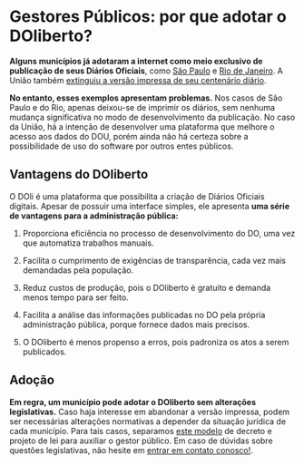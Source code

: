 ---
---
# Gestores Públicos: por que adotar o DOliberto?

**Alguns municípios já adotaram a internet como meio exclusivo de publicação de seus Diários Oficiais**, como 
[São Paulo](http://www1.folha.uol.com.br/cotidiano/2017/03/1862923-diario-oficial-de-sp-deixara-de-ter-versao-impressa-anuncia-prefeito.shtml)
e [Rio de Janeiro](https://www.facebook.com/marcelocrivella/videos/1616522061704371/).
A União também [extinguiu a versão impressa de seu centenário diário](http://portal.imprensanacional.gov.br/web/guest/diario-oficial-da-uniao?p_p_id=101&p_p_lifecycle=0&p_p_state=maximized&p_p_mode=view&_101_struts_action=%2Fasset_publisher%2Fview_content&_101_returnToFullPageURL=%2Fdiario-oficial-da-uniao&_101_assetEntryId=577466&_101_type=content&_101_groupId=68942&_101_urlTitle=decreto-n-9-215-de-29-de-novembro-2017&inheritRedirect=false&redirect=http%3A%2F%2Fportal.imprensanacional.gov.br%2Fweb%2Fguest%2Fdiario-oficial-da-uniao%3Fp_p_id%3D3%26p_p_lifecycle%3D0%26p_p_state%3Dmaximized%26p_p_mode%3Dview%26_3_groupId%3D0%26_3_keywords%3Ddi%25C3%25A1rio%2Boficial%2Bimpresso%26_3_struts_action%3D%252Fsearch%252Fsearch%26_3_redirect%3D%252Fdiario-oficial-da-uniao). 

**No entanto, esses exemplos apresentam problemas.** Nos casos de São
Paulo e do Rio, apenas deixou-se de imprimir os diários, sem nenhuma
mudança significativa no modo de desenvolvimento da publicação. No
caso da União, há a intenção de desenvolver uma plataforma que melhore
o acesso aos dados do DOU, porém ainda não há certeza sobre a
possibilidade de uso do software por outros entes públicos.

## Vantagens do DOliberto
O DOli é uma plataforma que possibilita a criação de Diários Oficiais
digitais. Apesar de possuir uma interface simples, ele apresenta **uma
série de vantagens para a administração pública:**

1. Proporciona eficiência no processo de desenvolvimento do DO, uma vez que
   automatiza trabalhos manuais.

2. Facilita o cumprimento de exigências de transparência, cada vez
   mais demandadas pela população.

3. Reduz custos de produção, pois o DOliberto é gratuito e demanda
   menos tempo para ser feito.

4. Facilita a análise das informações publicadas no DO pela própria
   administração pública, porque fornece dados mais precisos.

5. O DOliberto é menos propenso a erros, pois padroniza os atos a
   serem publicados.


## Adoção

**Em regra, um município pode adotar o DOliberto sem alterações
legislativas.** Caso haja interesse em abandonar a versão impressa,
podem ser necessárias alterações normativas a depender da situação
jurídica de cada município. Para tais casos, separamos [este
modelo](https://docs.google.com/document/d/1DNGfhofBNcM4bs4gUpSqt9p_z_Z_LdWmr6K_8zpV0kU/edit?usp=sharing)
de decreto e projeto de lei para auxiliar o gestor público. Em caso de
dúvidas sobre questões legislativas, não hesite em [entrar em contato
conosco!](mailto:labfgv+doliberto@gmail.com).
